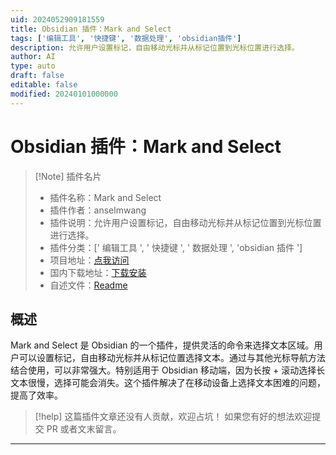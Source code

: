 ```yaml
---
uid: 2024052909181559
title: Obsidian 插件：Mark and Select
tags: ['编辑工具', '快捷键', '数据处理', 'obsidian插件']
description: 允许用户设置标记，自由移动光标并从标记位置到光标位置进行选择。
author: AI
type: auto
draft: false
editable: false
modified: 20240101000000
---
```


# Obsidian 插件：Mark and Select

> [!Note] 插件名片
> - 插件名称：Mark and Select
> - 插件作者：anselmwang
> - 插件说明：允许用户设置标记，自由移动光标并从标记位置到光标位置进行选择。
> - 插件分类：[' 编辑工具 ', ' 快捷键 ', ' 数据处理 ', 'obsidian 插件 ']
> - 项目地址：[点我访问](https://github.com/anselmwang/obsidian-mark-and-select)
> - 国内下载地址：[下载安装](https://pkmer.cn/products/plugin/pluginMarket/?obsidian-mark-and-select)
> - 自述文件：[Readme](https://ghproxy.net/https://raw.githubusercontent.com/anselmwang/obsidian-mark-and-select/master/README.md)

## 概述

Mark and Select 是 Obsidian 的一个插件，提供灵活的命令来选择文本区域。用户可以设置标记，自由移动光标并从标记位置选择文本。通过与其他光标导航方法结合使用，可以非常强大。特别适用于 Obsidian 移动端，因为长按 + 滚动选择长文本很慢，选择可能会消失。这个插件解决了在移动设备上选择文本困难的问题，提高了效率。

> [!help]
> 这篇插件文章还没有人贡献，欢迎占坑！
> 如果您有好的想法欢迎提交 PR 或者文末留言。

---



